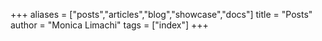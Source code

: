 +++
aliases = ["posts","articles","blog","showcase","docs"]
title = "Posts"
author = "Monica Limachi"
tags = ["index"]
+++
